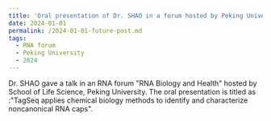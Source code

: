 ```yaml
---
title: 'Oral presentation of Dr. SHAO in a forum hosted by Peking University'
date: 2024-01-01
permalink: /2024-01-01-future-post.md
tags:
  - RNA forum
  - Peking University
  - 2024
---
```


Dr. SHAO gave a talk in an RNA forum "RNA Biology and Health" hosted by School of Life Science, Peking University.
The oral presentation is titled as :"TagSeq applies chemical biology methods to identify and characterize noncanonical RNA caps".

